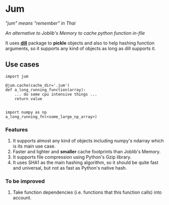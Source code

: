 # Jum

*"jum" means "remember" in Thai*

*An alternative to Joblib's Memory to cache python function in-file*

It uses [**dill**](https://github.com/uqfoundation/dill) package to **pickle** objects and also to help hashing function arguments, so it supports any kind of objects as long as dill supports it.

## Use cases

```
import jum

@jum.cache(cache_dir='.jum')
def a_long_running_function(array):
    ... do some cpu intensive things ...
    return value


import numpy as np
a_long_running_fn(<some_large_np_array>)
```

### Features

1. It supports almost any kind of objects including numpy's ndarray which is its main use case.
2. Faster and lighter and **smaller** cache footprints than Joblib's Memory.
3. It supports file compression using Python's Gzip library.
4. It uses SHA1 as the main hashing algorithm, so it should be quite fast and universal, but not as fast as Python's native hash.

### To be improved

1. Take function dependencies (i.e. functions that this function calls) into account.
